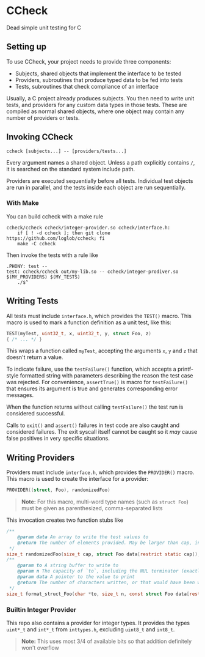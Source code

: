 # CCheck
Dead simple unit testing for C

## Setting up
To use CCheck, your project needs to provide three components:
- Subjects, shared objects that implement the interface to be tested
- Providers, subroutines that produce typed data to be fed into tests
- Tests, subroutines that check compliance of an interface

Usually, a C project already produces subjects.
You then need to write unit tests, and providers for any custom data types in those tests.
These are compiled as normal shared objects, where one object may contain any number of providers or tests.

## Invoking CCheck
```
ccheck [subjects...] -- [providers/tests...]
```
Every argument names a shared object.
Unless a path explicitly contains `/`, it is searched on the standard system include path.

Providers are executed sequentially before all tests.
Individual test objects are run in parallel, and the tests inside each object are run sequentially.

### With Make
You can build ccheck with a make rule
```make
ccheck/ccheck ccheck/integer-provider.so ccheck/interface.h:
	if [ ! -d ccheck ]; then git clone https://github.com/loglob/ccheck; fi
	make -C ccheck
```
Then invoke the tests with a rule like
```
.PHONY: test --
test: ccheck/ccheck out/my-lib.so -- ccheck/integer-prodiver.so $(MY_PROVIDERS) $(MY_TESTS)
	./$^
```

## Writing Tests
All tests must include `interface.h`, which provides the `TEST()` macro.
This macro is used to mark a function definition as a unit test, like this:
```c
TEST(myTest, uint32_t, x, uint32_t, y, struct Foo, z)
{ /* ... */ }
```
This wraps a function called `myTest`, accepting the arguments `x`, `y` and `z` that doesn't return a value.

To indicate failure, use the `testFailure()` function, which accepts a printf-style formatted string with parameters describing the reason the test case was rejected.
For convenience, `assertTrue()` is macro for `testFailure()` that ensures its argument is true and generates corresponding error messages.

When the function returns without calling `testFailure()` the test run is considered successful.

Calls to `exit()` and `assert()` failures in test code are also caught and considered failures.
The exit syscall itself cannot be caught so it *may* cause false positives in very specific situations.

## Writing Providers
Providers must include `interface.h`, which provides the `PROVIDER()` macro.
This macro is used to create the interface for a provider:
```c
PROVIDER((struct, Foo), randomizedFoo)
```
> **Note:** For this macro, multi-word type names (such as `struct Foo`) must be given as parenthesized, comma-separated lists

This invocation creates two function stubs like
```c
/** 
	@param data An array to write the test values to
	@return The number of elements provided. May be larger than cap, in which case the function is called again with larger capacity.
 */
size_t randomizedFoo(size_t cap, struct Foo data[restrict static cap]);
/** 
	@param to A string buffer to write to
	@param n The capacity of `to`, including the NUL terminator (exactly like `snprintf`)
	@param data A pointer to the value to print
	@return The number of characters written, or that would have been written if there was not enough space in `to` (exactly like `snprintf`)
 */
size_t format_struct_Foo(char *to, size_t n, const struct Foo data[restrict static 1]);
```

### Builtin Integer Provider
This repo also contains a provider for integer types.
It provides the types `uint*_t` and `int*_t` from `inttypes.h`, excluding `uint8_t` and `int8_t`.
> **Note:** This uses most 3/4 of available bits so that addition definitely won't overflow 
